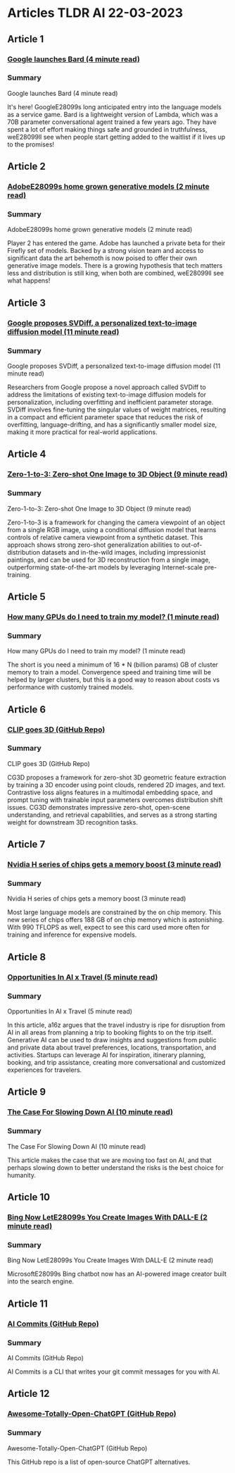 # Articles TLDR AI 22-03-2023

## Article 1
### [Google launches Bard (4 minute read)](https://tldr.tech)
### Summary 
 Google launches Bard (4 minute read)

It's here! GoogleE28099s long anticipated entry into the language models as a service game. Bard is a lightweight version of Lambda, which was a 70B parameter conversational agent trained a few years ago. They have spent a lot of effort making things safe and grounded in truthfulness, weE28099ll see when people start getting added to the waitlist if it lives up to the promises!

## Article 2
### [AdobeE28099s home grown generative models (2 minute read)](https://tldr.tech)
### Summary 
 AdobeE28099s home grown generative models (2 minute read)

Player 2 has entered the game. Adobe has launched a private beta for their Firefly set of models. Backed by a strong vision team and access to significant data the art behemoth is now poised to offer their own generative image models. There is a growing hypothesis that tech matters less and distribution is still king, when both are combined, weE28099ll see what happens!

## Article 3
### [Google proposes SVDiff, a personalized text-to-image diffusion model (11 minute read)](https://tldr.tech)
### Summary 
 Google proposes SVDiff, a personalized text-to-image diffusion model (11 minute read)

Researchers from Google propose a novel approach called SVDiff to address the limitations of existing text-to-image diffusion models for personalization, including overfitting and inefficient parameter storage. SVDiff involves fine-tuning the singular values of weight matrices, resulting in a compact and efficient parameter space that reduces the risk of overfitting, language-drifting, and has a significantly smaller model size, making it more practical for real-world applications.

## Article 4
### [Zero-1-to-3: Zero-shot One Image to 3D Object (9 minute read)](https://tldr.tech)
### Summary 
 Zero-1-to-3: Zero-shot One Image to 3D Object (9 minute read)

Zero-1-to-3 is a framework for changing the camera viewpoint of an object from a single RGB image, using a conditional diffusion model that learns controls of relative camera viewpoint from a synthetic dataset. This approach shows strong zero-shot generalization abilities to out-of-distribution datasets and in-the-wild images, including impressionist paintings, and can be used for 3D reconstruction from a single image, outperforming state-of-the-art models by leveraging Internet-scale pre-training.

## Article 5
### [How many GPUs do I need to train my model? (1 minute read)](https://tldr.tech)
### Summary 
 How many GPUs do I need to train my model? (1 minute read)

The short is you need a minimum of 16 * N (billion params) GB of cluster memory to train a model. Convergence speed and training time will be helped by larger clusters, but this is a good way to reason about costs vs performance with customly trained models.

## Article 6
### [CLIP goes 3D (GitHub Repo)](https://tldr.tech)
### Summary 
 CLIP goes 3D (GitHub Repo)

CG3D proposes a framework for zero-shot 3D geometric feature extraction by training a 3D encoder using point clouds, rendered 2D images, and text. Contrastive loss aligns features in a multimodal embedding space, and prompt tuning with trainable input parameters overcomes distribution shift issues. CG3D demonstrates impressive zero-shot, open-scene understanding, and retrieval capabilities, and serves as a strong starting weight for downstream 3D recognition tasks.

## Article 7
### [Nvidia H series of chips gets a memory boost (3 minute read)](https://tldr.tech)
### Summary 
 Nvidia H series of chips gets a memory boost (3 minute read)

Most large language models are constrained by the on chip memory. This new series of chips offers 188 GB of on chip memory which is astonishing. With 990 TFLOPS as well, expect to see this card used more often for training and inference for expensive models.

## Article 8
### [Opportunities In AI x Travel (5 minute read)](https://tldr.tech)
### Summary 
 Opportunities In AI x Travel (5 minute read)

In this article, a16z argues that the travel industry is ripe for disruption from AI in all areas from planning a trip to booking flights to on the trip itself. Generative AI can be used to draw insights and suggestions from public and private data about travel preferences, locations, transportation, and activities. Startups can leverage AI for inspiration, itinerary planning, booking, and trip assistance, creating more conversational and customized experiences for travelers.

## Article 9
### [The Case For Slowing Down AI (10 minute read)](https://tldr.tech)
### Summary 
 The Case For Slowing Down AI (10 minute read)

This article makes the case that we are moving too fast on AI, and that perhaps slowing down to better understand the risks is the best choice for humanity.

## Article 10
### [Bing Now LetE28099s You Create Images With DALL-E (2 minute read)](https://tldr.tech)
### Summary 
 Bing Now LetE28099s You Create Images With DALL-E (2 minute read)

MicrosoftE28099s Bing chatbot now has an AI-powered image creator built into the search engine.

## Article 11
### [AI Commits (GitHub Repo)](https://tldr.tech)
### Summary 
 AI Commits (GitHub Repo)

AI Commits is a CLI that writes your git commit messages for you with AI.

## Article 12
### [Awesome-Totally-Open-ChatGPT (GitHub Repo)](https://tldr.tech)
### Summary 
 Awesome-Totally-Open-ChatGPT (GitHub Repo)

This GitHub repo is a list of open-source ChatGPT alternatives.

